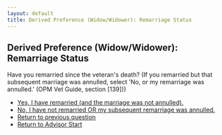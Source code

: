 ```yaml
---
layout: default
title: Derived Preference (Widow/Widower): Remarriage Status
---
```

## Derived Preference (Widow/Widower): Remarriage Status

Have you remarried since the veteran's death? (If you remarried but that subsequent marriage was annulled, select 'No, or my remarriage was annulled.' (OPM Vet Guide, section [139]))

* [Yes, I have remarried (and the marriage was not annulled).](./ineligible_derived_widow_remarried.md)
* [No, I have not remarried OR my subsequent remarriage was annulled.](./derived_widow_vetservice_condition.md)
* [Return to previous question](./derived_widow_divorced.md)
* [Return to Advisor Start](./start.md)
